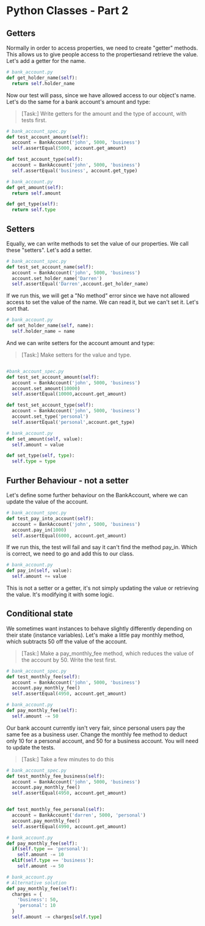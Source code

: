 # Python Classes - Part 2

## Getters

Normally in order to access properties, we need to create "getter" methods. This allows us to give people access to the propertiesand retrieve the value. Let's add a getter for the name.

```Python
# bank_account.py
def get_holder_name(self):
  return self.holder_name
```

Now our test will pass, since we have allowed access to our object's name. Let's do the same for a bank account's amount and type:

> [Task:] Write getters for the amount and the type of account, with tests first.

```Python
# bank_account_spec.py
def test_account_amount(self):
  account = BankAccount('john', 5000, 'business')
  self.assertEqual(5000, account.get_amount)

def test_account_type(self):
  account = BankAccount('john', 5000, 'business')
  self.assertEqual('business', account.get_type)
```

```Python
# bank_account.py
def get_amount(self):
  return self.amount

def get_type(self):
  return self.type
```

## Setters

Equally, we can write methods to set the value of our properties. We call these "setters". Let's add a setter.

```Python
# bank_account_spec.py
def test_set_account_name(self):
  account = BankAccount('john', 5000, 'business')
  account.set_holder_name('Darren')
  self.assertEqual('Darren',account.get_holder_name)
```

If we run this, we will get a "No method" error since we have not allowed access to set the value of the name. We can read it, but we can't set it. Let's sort that.

```Python 
# bank_account.py
def set_holder_name(self, name):
  self.holder_name = name
```

And we can write setters for the account amount and type:

> [Task:] Make setters for the value and type.

```Python

#bank_account_spec.py
def test_set_account_amount(self):
  account = BankAccount('john', 5000, 'business')
  account.set_amount(10000)
  self.assertEqual(10000,account.get_amount)

def test_set_account_type(self):
  account = BankAccount('john', 5000, 'business')
  account.set_type('personal')
  self.assertEqual('personal',account.get_type)
```

```Python
# bank_account.py
def set_amount(self, value):
  self.amount = value

def set_type(self, type):
  self.type = type
```


## Further Behaviour - not a setter

Let's define some further behaviour on the BankAccount, where we can update the value of the account.

```Python
# bank_account_spec.py
def test_pay_into_account(self):
  account = BankAccount('john', 5000, 'business')
  account.pay_in(1000)
  self.assertEqual(6000, account.get_amount)
```

If we run this, the test will fail and say it can't find the method pay_in. Which is correct, we need to go and add this to our class.

```Python
# bank_account.py
def pay_in(self, value):
  self.amount += value
```

This is not a setter or a getter, it's not simply updating the value or retrieving the value. It's modifying it with some logic.

## Conditional state

We sometimes want instances to behave slightly differently depending on their state (instance variables). Let's make a little pay monthly method, which subtracts 50 off the value of the account.

> [Task:] Make a pay_monthly_fee method, which reduces the value of the account by 50. Write the test first.

```Python
# bank_account_spec.py
def test_monthly_fee(self):
  account = BankAccount('john', 5000, 'business')
  account.pay_monthly_fee()
  self.assertEqual(4950, account.get_amount)
```

```Python
# bank_account.py
def pay_monthly_fee(self):
  self.amount -= 50
```

Our bank account currently isn't very fair, since personal users pay the same fee as a business user. Change the monthly fee method to deduct only 10 for a personal account, and 50 for a business account. You will need to update the tests.

>[Task:] Take a few minutes to do this

```Python
# bank_account_spec.py
def test_monthly_fee_business(self):
  account = BankAccount('john', 5000, 'business')
  account.pay_monthly_fee()
  self.assertEqual(4950, account.get_amount)


def test_monthly_fee_personal(self):
  account = BankAccount('darren', 5000, 'personal')
  account.pay_monthly_fee()
  self.assertEqual(4990, account.get_amount)

```

```Python
# bank_account.py
def pay_monthly_fee(self):
  if(self.type == 'personal'):
    self.amount -= 10
  elif(self.type == 'business'):
    self.amount -= 50
```

```Python
# bank_account.py
# Alternative solution
def pay_monthly_fee(self):
  charges = {
    'business': 50,
    'personal': 10
  }
  self.amount -= charges[self.type]
```
